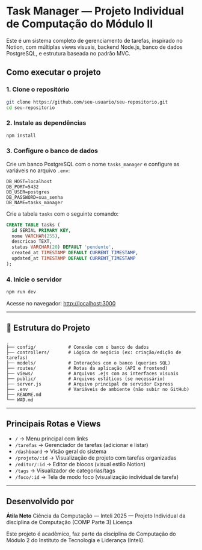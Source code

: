 # Task Manager — Projeto Individual de Computação do Módulo II

Este é um sistema completo de gerenciamento de tarefas, inspirado no Notion, com múltiplas views visuais, backend Node.js, banco de dados PostgreSQL, e estrutura baseada no padrão MVC.

## Como executar o projeto

### 1. Clone o repositório

```bash
git clone https://github.com/seu-usuario/seu-repositorio.git
cd seu-repositorio
````

### 2. Instale as dependências

```bash
npm install
```

### 3. Configure o banco de dados

Crie um banco PostgreSQL com o nome `tasks_manager` e configure as variáveis no arquivo `.env`:

```
DB_HOST=localhost
DB_PORT=5432
DB_USER=postgres
DB_PASSWORD=sua_senha
DB_NAME=tasks_manager
```

Crie a tabela `tasks` com o seguinte comando:

```sql
CREATE TABLE tasks (
  id SERIAL PRIMARY KEY,
  nome VARCHAR(255),
  descricao TEXT,
  status VARCHAR(20) DEFAULT 'pendente',
  created_at TIMESTAMP DEFAULT CURRENT_TIMESTAMP,
  updated_at TIMESTAMP DEFAULT CURRENT_TIMESTAMP
);
```

### 4. Inicie o servidor

```bash
npm run dev
```

Acesse no navegador: [http://localhost:3000](http://localhost:3000)

---

## 📁 Estrutura do Projeto

```
.
├── config/            # Conexão com o banco de dados
├── controllers/       # Lógica de negócio (ex: criação/edição de tarefas)
├── models/            # Interações com o banco (queries SQL)
├── routes/            # Rotas da aplicação (API e frontend)
├── views/             # Arquivos .ejs com as interfaces visuais
├── public/            # Arquivos estáticos (se necessário)
├── server.js          # Arquivo principal do servidor Express
├── .env               # Variáveis de ambiente (não subir no GitHub)
├── README.md
└── WAD.md
```

---

## Principais Rotas e Views

* `/` → Menu principal com links
* `/tarefas` → Gerenciador de tarefas (adicionar e listar)
* `/dashboard` → Visão geral do sistema
* `/projeto/:id` → Visualização de projeto com tarefas organizadas
* `/editor/:id` → Editor de blocos (visual estilo Notion)
* `/tags` → Visualizador de categorias/tags
* `/foco/:id` → Tela de modo foco (visualização individual de tarefa)

---

## Desenvolvido por

**Átila Neto**
Ciência da Computação — Inteli
2025 — Projeto Individual da disciplina de Computação (COMP Parte 3)
Licença

Este projeto é acadêmico, faz parte da disciplina de Computação do Módulo 2 do Instituto de Tecnologia e Liderança (Inteli).
